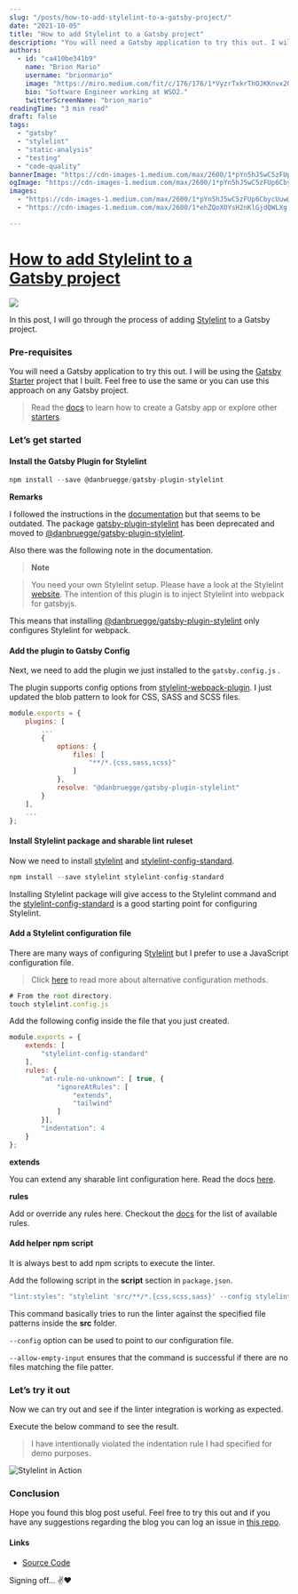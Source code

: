 ```yaml
---
slug: "/posts/how-to-add-stylelint-to-a-gatsby-project/"
date: "2021-10-05"
title: "How to add Stylelint to a Gatsby project"
description: "You will need a Gatsby application to try this out. I will be using the Gatsby Starter project that I built. Feel free to use the same or you can use this approach on any Gatsby project. I followed…"
authors:
  - id: "ca410be341b9"
    name: "Brion Mario"
    username: "brionmario"
    image: "https://miro.medium.com/fit/c/176/176/1*VyzrTxkrThOJKKnvx20UTg.png"
    bio: "Software Engineer working at WSO2."
    twitterScreenName: "brion_mario"
readingTime: "3 min read"
draft: false
tags:
  - "gatsby"
  - "stylelint"
  - "static-analysis"
  - "testing"
  - "code-quality"
bannerImage: "https://cdn-images-1.medium.com/max/2600/1*pYn5hJ5wC5zFUp6CbycUuw@2x.png"
ogImage: "https://cdn-images-1.medium.com/max/2600/1*pYn5hJ5wC5zFUp6CbycUuw@2x.png"
images:
  - "https://cdn-images-1.medium.com/max/2600/1*pYn5hJ5wC5zFUp6CbycUuw@2x.png"
  - "https://cdn-images-1.medium.com/max/2600/1*ehZQoXOYsH2nKlGjdQWLXg.png"

---
```


# [How to add Stylelint to a Gatsby project](https://medium.com/p/156004013f36/edit?source=your_stories_page-------------------------------------)

![](https://cdn-images-1.medium.com/max/800/1*pYn5hJ5wC5zFUp6CbycUuw@2x.png)

In this post, I will go through the process of adding [Stylelint](https://stylelint.io/) to a Gatsby project.

### Pre-requisites

You will need a Gatsby application to try this out. I will be using the [Gatsby Starter](https://github.com/brionmario/gatsby-starter) project that I built. Feel free to use the same or you can use this approach on any Gatsby project.

> Read the [docs](https://www.gatsbyjs.com/docs/quick-start/) to learn how to create a Gatsby app or explore other [starters](https://www.gatsbyjs.com/starters/?).

### Let’s get started

#### Install the Gatsby Plugin for Stylelint

```js
npm install --save @danbruegge/gatsby-plugin-stylelint
```

**Remarks**

I followed the instructions in the [documentation](https://www.gatsbyjs.com/plugins/gatsby-plugin-stylelint/) but that seems to be outdated. The package [gatsby-plugin-stylelint](https://www.npmjs.com/package/gatsby-plugin-stylelint) has been deprecated and moved to [@danbruegge/gatsby-plugin-stylelint](https://www.npmjs.com/package/@danbruegge/gatsby-plugin-stylelint).

Also there was the following note in the documentation.

> **Note**

> You need your own Stylelint setup. Please have a look at the Stylelint [website](https://stylelint.io/). The intention of this plugin is to inject Stylelint into webpack for gatsbyjs.

This means that installing [@danbruegge/gatsby-plugin-stylelint](https://www.npmjs.com/package/@danbruegge/gatsby-plugin-stylelint) only configures Stylelint for webpack.

#### Add the plugin to Gatsby Config

Next, we need to add the plugin we just installed to the `gatsby.config.js` .

The plugin supports config options from [stylelint-webpack-plugin](https://github.com/webpack-contrib/stylelint-webpack-plugin#options). I just updated the blob pattern to look for CSS, SASS and SCSS files.

```js
module.exports = {
    plugins: [
        ...
        {
            options: {
                files: [
                    "**/*.{css,sass,scss}"
                ]
            },
            resolve: "@danbruegge/gatsby-plugin-stylelint"
        }
    ],
    ...
};
```

#### **Install Stylelint package and sharable lint ruleset**

Now we need to install [stylelint](https://www.npmjs.com/package/stylelint) and [stylelint-config-standard](https://www.npmjs.com/package/stylelint-config-standard).

```js
npm install --save stylelint stylelint-config-standard
```

Installing Stylelint package will give access to the Stylelint command and the [stylelint-config-standard](https://www.npmjs.com/package/stylelint-config-standard) is a good starting point for configuring Stylelint.

#### Add a Stylelint configuration file

There are many ways of configuring S[tylelint](https://www.npmjs.com/package/stylelint) but I prefer to use a JavaScript configuration file.

> Click [here](https://stylelint.io/user-guide/configure) to read more about alternative configuration methods.

```js
# From the root directory.  
touch stylelint.config.js
```

Add the following config inside the file that you just created.

```js
module.exports = {
    extends: [
        "stylelint-config-standard"
    ],
    rules: {
        "at-rule-no-unknown": [ true, {
            "ignoreAtRules": [
                "extends",
                "tailwind"
            ]
        }],
        "indentation": 4
    }
};
```

**extends**

You can extend any sharable lint configuration here. Read the docs [here](https://stylelint.io/user-guide/configure#extends).

**rules**

Add or override any rules here. Checkout the [docs](https://stylelint.io/user-guide/rules/list) for the list of available rules.

#### Add helper npm script

It is always best to add npm scripts to execute the linter.

Add the following script in the **script** section in `package.json`.

```js
"lint:styles": "stylelint 'src/**/*.{css,scss,sass}' --config stylelint.config.js --allow-empty-input",
```

This command basically tries to run the linter against the specified file patterns inside the **src** folder.

`--config` option can be used to point to our configuration file.

`--allow-empty-input` ensures that the command is successful if there are no files matching the file patter.

### Let’s try it out

Now we can try out and see if the linter integration is working as expected.

Execute the below command to see the result.

> I have intentionally violated the indentation rule I had specified for demo purposes.

![Stylelint in Action](https://cdn-images-1.medium.com/max/800/1*ehZQoXOYsH2nKlGjdQWLXg.png)

### Conclusion

Hope you found this blog post useful. Feel free to try this out and if you have any suggestions regarding the blog you can log an issue in [this repo](https://github.com/brionmario/blog-resources/issues).

#### Links

*   [Source Code](https://github.com/brionmario/gatsby-starter/tree/init-stylelint)

Signing off… ✌️❤️
